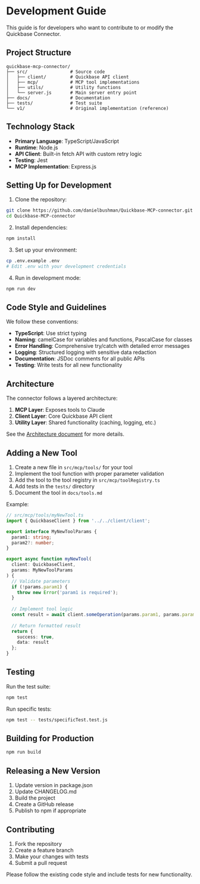 # Development Guide

This guide is for developers who want to contribute to or modify the Quickbase Connector.

## Project Structure

```
quickbase-mcp-connector/
├── src/                # Source code
│   ├── client/         # Quickbase API client
│   ├── mcp/            # MCP tool implementations
│   ├── utils/          # Utility functions
│   └── server.js       # Main server entry point
├── docs/               # Documentation
├── tests/              # Test suite
└── v1/                 # Original implementation (reference)
```

## Technology Stack

- **Primary Language**: TypeScript/JavaScript
- **Runtime**: Node.js
- **API Client**: Built-in fetch API with custom retry logic
- **Testing**: Jest
- **MCP Implementation**: Express.js

## Setting Up for Development

1. Clone the repository:

```bash
git clone https://github.com/danielbushman/Quickbase-MCP-connector.git
cd Quickbase-MCP-connector
```

2. Install dependencies:

```bash
npm install
```

3. Set up your environment:

```bash
cp .env.example .env
# Edit .env with your development credentials
```

4. Run in development mode:

```bash
npm run dev
```

## Code Style and Guidelines

We follow these conventions:

- **TypeScript**: Use strict typing
- **Naming**: camelCase for variables and functions, PascalCase for classes
- **Error Handling**: Comprehensive try/catch with detailed error messages
- **Logging**: Structured logging with sensitive data redaction
- **Documentation**: JSDoc comments for all public APIs
- **Testing**: Write tests for all new functionality

## Architecture

The connector follows a layered architecture:

1. **MCP Layer**: Exposes tools to Claude
2. **Client Layer**: Core Quickbase API client
3. **Utility Layer**: Shared functionality (caching, logging, etc.)

See the [Architecture document](architecture.md) for more details.

## Adding a New Tool

1. Create a new file in `src/mcp/tools/` for your tool
2. Implement the tool function with proper parameter validation
3. Add the tool to the tool registry in `src/mcp/toolRegistry.ts`
4. Add tests in the `tests/` directory
5. Document the tool in `docs/tools.md`

Example:

```typescript
// src/mcp/tools/myNewTool.ts
import { QuickbaseClient } from '../../client/client';

export interface MyNewToolParams {
  param1: string;
  param2?: number;
}

export async function myNewTool(
  client: QuickbaseClient, 
  params: MyNewToolParams
) {
  // Validate parameters
  if (!params.param1) {
    throw new Error('param1 is required');
  }
  
  // Implement tool logic
  const result = await client.someOperation(params.param1, params.param2);
  
  // Return formatted result
  return {
    success: true,
    data: result
  };
}
```

## Testing

Run the test suite:

```bash
npm test
```

Run specific tests:

```bash
npm test -- tests/specificTest.test.js
```

## Building for Production

```bash
npm run build
```

## Releasing a New Version

1. Update version in package.json
2. Update CHANGELOG.md
3. Build the project
4. Create a GitHub release
5. Publish to npm if appropriate

## Contributing

1. Fork the repository
2. Create a feature branch
3. Make your changes with tests
4. Submit a pull request

Please follow the existing code style and include tests for new functionality.